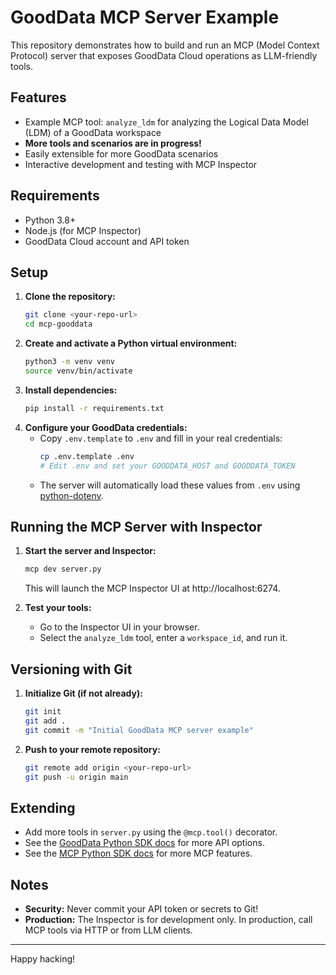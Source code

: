 # GoodData MCP Server Example

This repository demonstrates how to build and run an MCP (Model Context Protocol) server that exposes GoodData Cloud operations as LLM-friendly tools.

## Features
- Example MCP tool: `analyze_ldm` for analyzing the Logical Data Model (LDM) of a GoodData workspace
- **More tools and scenarios are in progress!**
- Easily extensible for more GoodData scenarios
- Interactive development and testing with MCP Inspector

## Requirements
- Python 3.8+
- Node.js (for MCP Inspector)
- GoodData Cloud account and API token

## Setup

1. **Clone the repository:**
   ```sh
   git clone <your-repo-url>
   cd mcp-gooddata
   ```
2. **Create and activate a Python virtual environment:**
   ```sh
   python3 -m venv venv
   source venv/bin/activate
   ```
3. **Install dependencies:**
   ```sh
   pip install -r requirements.txt
   ```
4. **Configure your GoodData credentials:**
   - Copy `.env.template` to `.env` and fill in your real credentials:
     ```sh
     cp .env.template .env
     # Edit .env and set your GOODDATA_HOST and GOODDATA_TOKEN
     ```
   - The server will automatically load these values from `.env` using [python-dotenv](https://pypi.org/project/python-dotenv/).

## Running the MCP Server with Inspector

1. **Start the server and Inspector:**
   ```sh
   mcp dev server.py
   ```
   This will launch the MCP Inspector UI at http://localhost:6274.

2. **Test your tools:**
   - Go to the Inspector UI in your browser.
   - Select the `analyze_ldm` tool, enter a `workspace_id`, and run it.

## Versioning with Git

1. **Initialize Git (if not already):**
   ```sh
   git init
   git add .
   git commit -m "Initial GoodData MCP server example"
   ```
2. **Push to your remote repository:**
   ```sh
   git remote add origin <your-repo-url>
   git push -u origin main
   ```

## Extending
- Add more tools in `server.py` using the `@mcp.tool()` decorator.
- See the [GoodData Python SDK docs](https://pypi.org/project/gooddata-sdk/) for more API options.
- See the [MCP Python SDK docs](https://github.com/modelcontextprotocol/python-sdk) for more MCP features.

## Notes
- **Security:** Never commit your API token or secrets to Git!
- **Production:** The Inspector is for development only. In production, call MCP tools via HTTP or from LLM clients.

---

Happy hacking!

